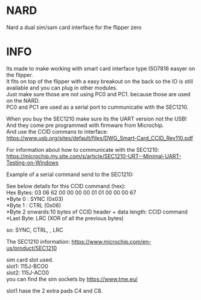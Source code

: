# NARD
Nard a dual sim/sam card interface for the flipper zero

# INFO
Its made to make working with smart card interface type ISO7816 easyer on the flipper.\
It fits on top of the flipper with a easy breakout on the back so the IO is still available and you can plug in other modules.\
Just make  sure those are not using PC0 and PC1. because those are used on the NARD.\
PC0 and PC1 are used as a serial port to cummunicatie with the SEC1210.

When you buy the SEC1210 make sure its the UART version not the USB!\
And they come pre programmed with firmware from Microchip.\
And use the CCID commans to interface: https://www.usb.org/sites/default/files/DWG_Smart-Card_CCID_Rev110.pdf

For information about how to communicate with the SEC1210: https://microchip.my.site.com/s/article/SEC1210-URT--Minimal-UART-Testing-on-Windows

Example of a serial command send to the SEC1210:

See below details for this CCID command (hex):\
Hex Bytes: 03 06 62 00 00 00 00 01 01 00 00 00 67\
*Byte 0 : SYNC (0x03)\
 *Byte 1 : CTRL (0x06)\
 *Byte 2 onwards:10 bytes of CCID header + data length: CCID command\
 *Last Byte: LRC (XOR of all the previous bytes)

so: SYNC, CTRL, <CCID commmand>, LRC

The SEC1210 information: https://www.microchip.com/en-us/product/SEC1210

sim card slot used. \
slot1: 115J-BCO0 \
slot2: 115J-ACO0 \
you can find the sim sockets by https://www.tme.eu/

slot1 hase the 2 extra pads C4 and C8.
